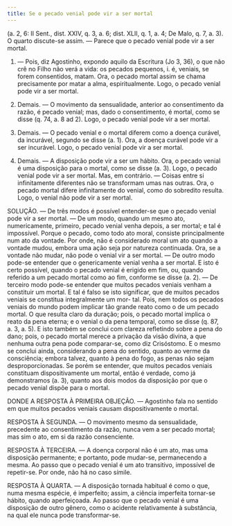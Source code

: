 ```yaml
---
title: Se o pecado venial pode vir a ser mortal
---
```


(a. 2, 6: II Sent., dist. XXIV, q. 3, a. 6; dist. XLII, q. 1, a. 4; De Malo, q. 7, a. 3).
  O quarto discute-se assim. — Parece que o pecado venial pode vir a ser mortal.  

1. — Pois, diz Agostinho, expondo aquilo da Escritura (Jo 3, 36), o que não crê no Filho não verá a vida: os pecados pequenos, i. é, veniais, se forem consentidos, matam. Ora, o pecado mortal assim se chama precisamente por matar a alma, espiritualmente. Logo, o pecado venial pode vir a ser mortal.  

2. Demais. — O movimento da sensualidade, anterior ao consentimento da razão, é pecado venial; mas, dado o consentimento, é mortal, como se disse (q. 74, a. 8 ad 2). Logo, o pecado venial pode vir a ser mortal.  

3. Demais. — O pecado venial e o mortal diferem como a doença curável, da incurável, segundo se disse (a. 1). Ora, a doença curável pode vir a ser incurável. Logo, o pecado venial pode vir a ser mortal.  

4. Demais. — A disposição pode vir a ser um hábito. Ora, o pecado venial é uma disposição para o mortal, como se disse (a. 3). Logo, o pecado venial pode vir a ser mortal.  Mas, em contrário. — Coisas entre si infinitamente diferentes não se transformam umas nas outras. Ora, o pecado mortal difere infinitamente do venial, como do sobredito resulta. Logo, o venial não pode vir a ser mortal.  

SOLUÇÃO. — De três modos é possível entender-se que o pecado venial pode vir a ser mortal. — De um modo, quando um mesmo ato, numericamente, primeiro, pecado venial venha depois, a ser mortal; e tal é impossível. Porque o pecado, como todo ato moral, consiste principalmente num ato da vontade. Por onde, não é considerado moral um ato quando a vontade mudou, embora uma ação seja por natureza continuada. Ora, se a vontade não mudar, não pode o venial vir a ser mortal. — De outro modo pode-se entender que o genericamente venial venha a ser mortal. E isto é certo possível, quando o pecado venial é erigido em fim, ou, quando referido a um pecado mortal como ao fim, conforme se disse (a. 2). — De terceiro modo pode-se entender que muitos pecados veniais venham a constituir um mortal. E tal é falso se isto significar, que de muitos pecados veniais se constitua integralmente um mor- tal. Pois, nem todos os pecados veniais do mundo podem implicar tão grande reato como o de um pecado mortal. O que resulta claro da duração; pois, o pecado mortal implica o reato da pena eterna; e o venial o da pena temporal, como se disse (q. 87, a. 3, a. 5). E isto também se conclui com clareza refletindo sobre a pena do dano; pois, o pecado mortal merece a privação da visão divina, a que nenhuma outra pena pode comparar-se, como diz Crisóstomo. E o mesmo se conclui ainda, considerando a pena do sentido, quanto ao verme da consciência; embora talvez, quanto à pena do fogo, as penas não sejam desproporcionadas. Se porém se entender, que muitos pecados veniais constituam dispositivamente um mortal, então é verdade, como já demonstramos (a. 3), quanto aos dois modos da disposição por que o pecado venial dispõe para o mortal.  

DONDE A RESPOSTA À PRIMEIRA OBJEÇÃO. — Agostinho fala no sentido em que muitos pecados veniais causam dispositivamente o mortal. 

RESPOSTA À SEGUNDA. — O movimento mesmo da sensualidade, precedente ao consentimento da razão, nunca vem a ser pecado mortal; mas sim o ato, em si da razão consenciente.  

RESPOSTA À TERCEIRA. — A doença corporal não é um ato, mas uma disposição permanente; e portanto, pode mudar-se, permanecendo a mesma. Ao passo que o pecado venial é um ato transitivo, impossível de repetir-se. Por onde, não há no caso símile.  

RESPOSTA À QUARTA. — A disposição tornada habitual é como o que, numa mesma espécie, é imperfeito; assim, a ciência imperfeita tornar-se hábito, quando aperfeiçoada. Ao passo que o pecado venial é uma disposição de outro gênero, como o acidente relativamente à substância, na qual ele nunca pode transformar-se.